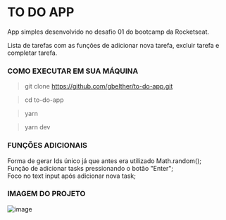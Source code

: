 <h1>TO DO APP</h1>

App simples desenvolvido no desafio 01 do bootcamp da Rocketseat.

Lista de tarefas com as funções de adicionar nova tarefa, excluir tarefa e completar tarefa.

<h3>COMO EXECUTAR EM SUA MÁQUINA</h3>

> git clone https://github.com/gbelther/to-do-app.git

> cd to-do-app

> yarn

> yarn dev

<h3>FUNÇÕES ADICIONAIS</h3>

Forma de gerar Ids único já que antes era utilizado Math.random(); <br>
Função de adicionar tasks pressionando o botão "Enter"; <br>
Foco no text input após adicionar nova task;

<h3>IMAGEM DO PROJETO</h3>

![image](https://user-images.githubusercontent.com/68357487/110520340-17cf5400-80ed-11eb-84f7-265a6213c63d.png)

